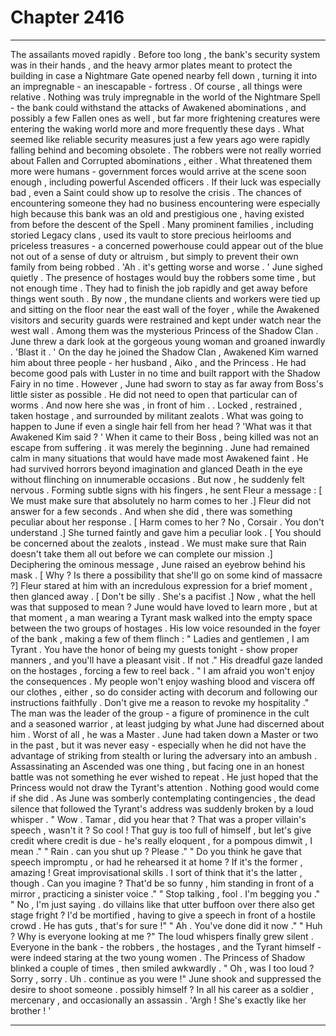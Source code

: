 
# Chapter 2416


---

The assailants moved rapidly . Before too long , the bank's security system was in their hands , and the heavy armor plates meant to protect the building in case a Nightmare Gate opened nearby fell down , turning it into an impregnable - an inescapable - fortress .
Of course , all things were relative . Nothing was truly impregnable in the world of the Nightmare Spell - the bank could withstand the attacks of Awakened abominations , and possibly a few Fallen ones as well , but far more frightening creatures were entering the waking world more and more frequently these days . What seemed like reliable security measures just a few years ago were rapidly falling behind and becoming obsolete .
The robbers were not really worried about Fallen and Corrupted abominations , either . What threatened them more were humans - government forces would arrive at the scene soon enough , including powerful Ascended officers . If their luck was especially bad , even a Saint could show up to resolve the crisis .
The chances of encountering someone they had no business encountering were especially high because this bank was an old and prestigious one , having existed from before the descent of the Spell . Many prominent families , including storied Legacy clans , used its vault to store precious heirlooms and priceless treasures - a concerned powerhouse could appear out of the blue not out of a sense of duty or altruism , but simply to prevent their own family from being robbed .
'Ah . it's getting worse and worse . ' June sighed quietly . The presence of hostages would buy the robbers some time , but not enough time . They had to finish the job rapidly and get away before things went south .
By now , the mundane clients and workers were tied up and sitting on the floor near the east wall of the foyer , while the Awakened visitors and security guards were restrained and kept under watch near the west wall .
Among them was the mysterious Princess of the Shadow Clan . June threw a dark look at the gorgeous young woman and groaned inwardly . 'Blast it . '
On the day he joined the Shadow Clan , Awakened Kim warned him about three people - her husband , Aiko , and the Princess . He had become good pals with Luster in no time and built rapport with the Shadow Fairy in no time . However , June had sworn to stay as far away from Boss's little sister as possible . He did not need to open that particular can of worms . And now here she was , in front of him . . Locked , restrained , taken hostage , and surrounded by militant zealots . What was going to happen to June if even a single hair fell from her head ?
'What was it that Awakened Kim said ? ' When it came to their Boss , being killed was not an escape from suffering . it was merely the beginning .
June had remained calm in many situations that would have made most Awakened faint . He had survived horrors beyond imagination and glanced Death in the eye without flinching on innumerable occasions . But now , he suddenly felt nervous .
Forming subtle signs with his fingers , he sent Fleur a message :
[ We must make sure that absolutely no harm comes to her .]
Fleur did not answer for a few seconds . And when she did , there was something peculiar about her response .
[ Harm comes to her ? No , Corsair . You don't understand .] She turned faintly and gave him a peculiar look . [ You should be concerned about the zealots , instead . We must make sure that Rain doesn't take them all out before we can complete our mission .]
Deciphering the ominous message , June raised an eyebrow behind his mask . [ Why ? Is there a possibility that she'll go on some kind of massacre ?]
Fleur stared at him with an incredulous expression for a brief moment , then glanced away .
[ Don't be silly . She's a pacifist .] Now , what the hell was that supposed to mean ?
June would have loved to learn more , but at that moment , a man wearing a Tyrant mask walked into the empty space between the two groups of hostages . His low voice resounded in the foyer of the bank , making a few of them flinch :
" Ladies and gentlemen , I am Tyrant . You have the honor of being my guests tonight - show proper manners , and you'll have a pleasant visit . If not ." His dreadful gaze landed on the hostages , forcing a few to reel back . " I am afraid you won't enjoy the consequences . My people won't enjoy washing blood and viscera off our clothes , either , so do consider acting with decorum and following our instructions faithfully . Don't give me a reason to revoke my hospitality ."
The man was the leader of the group - a figure of prominence in the cult and a seasoned warrior , at least judging by what June had discerned about him . Worst of all , he was a Master . June had taken down a Master or two in the past , but it was never easy - especially when he did not have the advantage of striking from stealth or luring the adversary into an ambush . Assassinating an Ascended was one thing , but facing one in an honest battle was not something he ever wished to repeat . He just hoped that the Princess would not draw the Tyrant's attention . Nothing good would come if she did .
As June was somberly contemplating contingencies , the dead silence that followed the Tyrant's address was suddenly broken by a loud whisper .
" Wow . Tamar , did you hear that ? That was a proper villain's speech , wasn't it ? So cool ! That guy is too full of himself , but let's give credit where credit is due - he's really eloquent , for a pompous dimwit , I mean ."
" Rain . can you shut up ? Please ."
" Do you think he gave that speech impromptu , or had he rehearsed it at home ? If it's the former , amazing ! Great improvisational skills . I sort of think that it's the latter , though . Can you imagine ? That'd be so funny , him standing in front of a mirror , practicing a sinister voice ."
" Stop talking , fool . I'm begging you ."
" No , I'm just saying . do villains like that utter buffoon over there also get stage fright ? I'd be mortified , having to give a speech in front of a hostile crowd . He has guts , that's for sure !"
" Ah . You've done did it now ."
" Huh ? Why is everyone looking at me ?" The loud whispers finally grew silent . Everyone in the bank - the robbers , the hostages , and the Tyrant himself - were indeed staring at the two young women .
The Princess of Shadow blinked a couple of times , then smiled awkwardly . " Oh , was I too loud ? Sorry , sorry . Uh . continue as you were !"
June shook and suppressed the desire to shoot someone . possibly himself ?
In all his career as a soldier , mercenary , and occasionally an assassin . 'Argh ! She's exactly like her brother ! '

---

